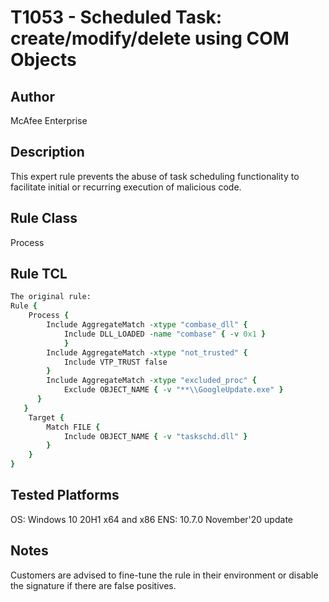 # T1053 - Scheduled Task: create/modify/delete using COM Objects

## Author
McAfee Enterprise

## Description
This expert rule prevents the abuse of  task scheduling functionality to facilitate initial or recurring execution of malicious code.

## Rule Class 
Process

## Rule TCL
```tcl
The original rule: 
Rule {
	Process {
		Include AggregateMatch -xtype "combase_dll" {			
			Include DLL_LOADED -name "combase" { -v 0x1 } 
			}
		Include AggregateMatch -xtype "not_trusted" {
			Include VTP_TRUST false
		}
		Include AggregateMatch -xtype "excluded_proc" {			
			Exclude OBJECT_NAME { -v "**\\GoogleUpdate.exe" }
	  }
   }
	Target {
		Match FILE {
			Include OBJECT_NAME { -v "taskschd.dll" }
		}
	}
}

```

## Tested Platforms
OS: Windows 10 20H1 x64 and x86
ENS: 10.7.0 November'20 update

## Notes
Customers are advised to fine-tune the rule in their environment or disable the signature if there are false positives.
